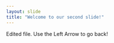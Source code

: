 ```yaml
---
layout: slide
title: "Welcome to our second slide!"
---
```

Edited file. 
Use the Left Arrow to go back!
